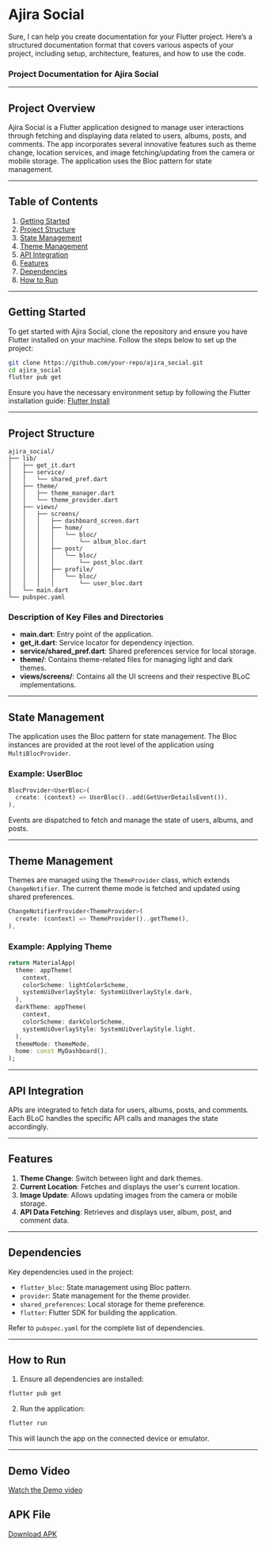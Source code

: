 # Ajira Social
Sure, I can help you create documentation for your Flutter project. Here’s a structured documentation format that covers various aspects of your project, including setup, architecture, features, and how to use the code.

### Project Documentation for Ajira Social

---

## Project Overview

Ajira Social is a Flutter application designed to manage user interactions through fetching and displaying data related to users, albums, posts, and comments. The app incorporates several innovative features such as theme change, location services, and image fetching/updating from the camera or mobile storage. The application uses the Bloc pattern for state management.

---

## Table of Contents

1. [Getting Started](#getting-started)
2. [Project Structure](#project-structure)
3. [State Management](#state-management)
4. [Theme Management](#theme-management)
5. [API Integration](#api-integration)
6. [Features](#features)
7. [Dependencies](#dependencies)
8. [How to Run](#how-to-run)

---

## Getting Started

To get started with Ajira Social, clone the repository and ensure you have Flutter installed on your machine. Follow the steps below to set up the project:

```bash
git clone https://github.com/your-repo/ajira_social.git
cd ajira_social
flutter pub get
```

Ensure you have the necessary environment setup by following the Flutter installation guide: [Flutter Install](https://flutter.dev/docs/get-started/install)

---

## Project Structure

```
ajira_social/
├── lib/
│   ├── get_it.dart
│   ├── service/
│   │   └── shared_pref.dart
│   ├── theme/
│   │   ├── theme_manager.dart
│   │   └── theme_provider.dart
│   ├── views/
│   │   ├── screens/
│   │   │   ├── dashboard_screen.dart
│   │   │   ├── home/
│   │   │   │   └── bloc/
│   │   │   │       └── album_bloc.dart
│   │   │   ├── post/
│   │   │   │   └── bloc/
│   │   │   │       └── post_bloc.dart
│   │   │   ├── profile/
│   │   │   │   └── bloc/
│   │   │   │       └── user_bloc.dart
│   └── main.dart
└── pubspec.yaml
```

### Description of Key Files and Directories

- **main.dart**: Entry point of the application.
- **get_it.dart**: Service locator for dependency injection.
- **service/shared_pref.dart**: Shared preferences service for local storage.
- **theme/**: Contains theme-related files for managing light and dark themes.
- **views/screens/**: Contains all the UI screens and their respective BLoC implementations.

---

## State Management

The application uses the Bloc pattern for state management. The Bloc instances are provided at the root level of the application using `MultiBlocProvider`.

### Example: UserBloc

```dart
BlocProvider<UserBloc>(
  create: (context) => UserBloc()..add(GetUserDetailsEvent()),
),
```

Events are dispatched to fetch and manage the state of users, albums, and posts.

---

## Theme Management

Themes are managed using the `ThemeProvider` class, which extends `ChangeNotifier`. The current theme mode is fetched and updated using shared preferences.

```dart
ChangeNotifierProvider<ThemeProvider>(
  create: (context) => ThemeProvider()..getTheme(),
),
```

### Example: Applying Theme

```dart
return MaterialApp(
  theme: appTheme(
    context,
    colorScheme: lightColorScheme,
    systemUiOverlayStyle: SystemUiOverlayStyle.dark,
  ),
  darkTheme: appTheme(
    context,
    colorScheme: darkColorScheme,
    systemUiOverlayStyle: SystemUiOverlayStyle.light,
  ),
  themeMode: themeMode,
  home: const MyDashboard(),
);
```

---

## API Integration

APIs are integrated to fetch data for users, albums, posts, and comments. Each BLoC handles the specific API calls and manages the state accordingly.

---

## Features

1. **Theme Change**: Switch between light and dark themes.
2. **Current Location**: Fetches and displays the user's current location.
3. **Image Update**: Allows updating images from the camera or mobile storage.
4. **API Data Fetching**: Retrieves and displays user, album, post, and comment data.

---

## Dependencies

Key dependencies used in the project:

- `flutter_bloc`: State management using Bloc pattern.
- `provider`: State management for the theme provider.
- `shared_preferences`: Local storage for theme preference.
- `flutter`: Flutter SDK for building the application.

Refer to `pubspec.yaml` for the complete list of dependencies.

---

## How to Run

1. Ensure all dependencies are installed:

```bash
flutter pub get
```

2. Run the application:

```bash
flutter run
```

This will launch the app on the connected device or emulator.

---
## Demo Video
[Watch the Demo video](https://www.loom.com/share/d2e511064b1a45f8ae69d531c9a6cace?sid=e54eb7f6-8839-4ebb-b530-40c3202586cd)

## APK File
[Download APK](https://drive.google.com/file/d/1sGqIF_EjnGUG_gQTsg-JpPkRm772wQdz/view?usp=sharing)
